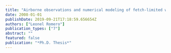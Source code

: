 ```yaml
---
title: "Airborne observations and numerical modeling of fetch-limited waves in the Gulf of Tehuantepec"
date: 2008-01-01
publishDate: 2019-09-21T17:18:59.656654Z
authors: ["Leonel Romero"]
publication_types: ["7"]
abstract: ""
featured: false
publication: "*Ph.D. Thesis*"
---
```


